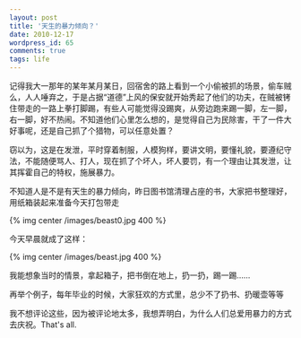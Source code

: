 ```yaml
---
layout: post
title: '天生的暴力倾向？'
date: 2010-12-17
wordpress_id: 65
comments: true
tags: life
---
```

记得我大一那年的某年某月某日，回宿舍的路上看到一个小偷被抓的场景，偷车贼么，人人唾弃之，于是占据“道德”上风的保安就开始秀起了他们的功夫，在贼被铐住带走的一路上拳打脚踢，有些人可能觉得没踢爽，从旁边跑来踢一脚，左一脚，右一脚，好不热闹。不知道他们心里怎么想的，是觉得自己为民除害，干了一件大好事呢，还是自己抓了个猎物，可以任意处置？

窃以为，这是在发泄，平时穿着制服，人模狗样，要讲文明，要懂礼貌，要遵纪守法，不能随便骂人、打人，现在抓了个坏人，坏人要罚，有一个理由让其发泄，让其挥霍自己的特权，施展暴力。

不知道人是不是有天生的暴力倾向，昨日图书馆清理占座的书，大家把书整理好，用纸箱装起来准备今天打包带走

{% img center /images/beast0.jpg 400 %}

今天早晨就成了这样：

{% img center /images/beast.jpg 400 %}

我能想象当时的情景，拿起箱子，把书倒在地上，扔一扔，踢一踢……

再举个例子，每年毕业的时候，大家狂欢的方式里，总少不了扔书、扔暖壶等等

我不想评论这些，因为被评论地太多，我想弄明白，为什么人们总爱用暴力的方式去庆祝。That's all.
